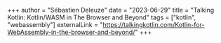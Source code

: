 +++
author = "Sébastien Deleuze"
date = "2023-06-29"
title = "Talking Kotlin: Kotlin/WASM in The Browser and Beyond"
tags = ["kotlin", "webassembly"]
externalLink = "https://talkingkotlin.com/Kotlin-for-WebAssembly-in-the-browser-and-beyond/"
+++
